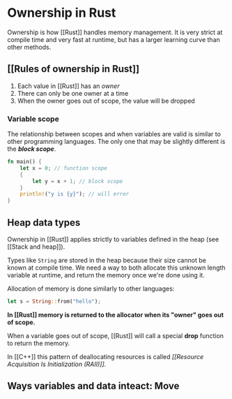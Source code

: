 # Ownership in Rust

Ownership is how [[Rust]] handles memory management. It is very strict at compile time and very fast at runtime, but has a larger learning curve than other methods.

## [[Rules of ownership in Rust]]

1. Each value in [[Rust]] has an *owner*
2. There can only be one owner at a time
3. When the owner goes out of scope, the value will be dropped

### Variable scope

The relationship between scopes and when variables are valid is similar to other programming languages. The only one that may be slightly different is the ***block scope***.

```rust
fn main() {
	let x = 0; // function scope
	{
		let y = x + 1; // block scope
	}
	println!("y is {y}"); // will error
}
```

## Heap data types

Ownership in [[Rust]] applies strictly to variables defined in the heap (see [[Stack and heap]]).

Types like `String` are stored in the heap because their size cannot be known at compile time. We need a way to both allocate this unknown length variable at runtime, and return the memory once we're done using it.

Allocation of memory is done similarly to other languages:

```rust
let s = String::from("hello");
```

**In [[Rust]] memory is returned to the allocator when its "owner" goes out of scope.**

When a variable goes out of scope,  [[Rust]] will call a special **drop** function to return the memory.

In [[C++]] this pattern of deallocating resources is called *[[Resource Acquisition Is Initialization (RAII)]]*.

## Ways variables and data inteact: Move